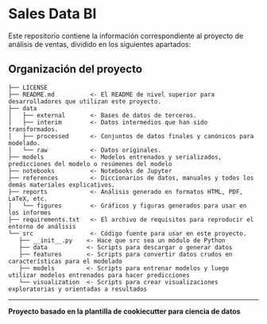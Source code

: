 Sales Data BI
==============================

Este repositorio contiene la información correspondiente al proyecto de análisis de ventas, dividido en los siguientes apartados:

Organización del proyecto
------------
```
├── LICENSE
├── README.md          <- El README de nivel superior para desarrolladores que utilizan este proyecto.
├── data
│   ├── external       <- Bases de datos de terceros.
│   ├── interim        <- Datos intermedios que han sido transformados.
│   ├── processed      <- Conjuntos de datos finales y canónicos para modelado.
│   └── raw            <- Datos originales.
├── models             <- Modelos entrenados y serializados, predicciones del modelo o resúmenes del modelo
├── notebooks          <- Notebooks de Jupyter
├── references         <- Diccionarios de datos, manuales y todos los demás materiales explicativos.
├── reports            <- Análisis generado en formatos HTML, PDF, LaTeX, etc.
│   └── figures        <- Gráficos y figuras generados para usar en los informes
├── requirements.txt   <- El archivo de requisitos para reproducir el entorno de análisis
└── src                <- Código fuente para usar en este proyecto.
   ├── __init__.py    <- Hace que src sea un módulo de Python
   ├── data           <- Scripts para descargar o generar datos
   ├── features       <- Scripts para convertir datos crudos en características para el modelado
   ├── models         <- Scripts para entrenar modelos y luego utilizar modelos entrenados para hacer predicciones
   └── visualization  <- Scripts para crear visualizaciones exploratorias y orientadas a resultados

```
--------

**Proyecto basado en la plantilla de cookiecutter para ciencia de datos**

